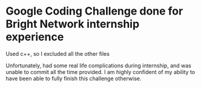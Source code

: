 # Google Coding Challenge done for Bright Network internship experience

Used c++, so I excluded all the other files

Unfortunately, had some real life complications during internship, and was unable to commit all the time provided.
I am highly confident of my ability to have been able to fully finish this challenge otherwise.
